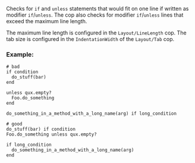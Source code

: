 Checks for `if` and `unless` statements that would fit on one line if
written as modifier `if`/`unless`. The cop also checks for modifier
`if`/`unless` lines that exceed the maximum line length.

The maximum line length is configured in the `Layout/LineLength`
cop. The tab size is configured in the `IndentationWidth` of the
`Layout/Tab` cop.

### Example:
    # bad
    if condition
      do_stuff(bar)
    end

    unless qux.empty?
      Foo.do_something
    end

    do_something_in_a_method_with_a_long_name(arg) if long_condition

    # good
    do_stuff(bar) if condition
    Foo.do_something unless qux.empty?

    if long_condition
      do_something_in_a_method_with_a_long_name(arg)
    end